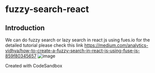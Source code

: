 # fuzzy-search-react

## Introduction
We can do fuzzy search or lazy search in react js using fues.io for the detailed tutorial please check this link
https://medium.com/analytics-vidhya/how-to-create-a-fuzzy-search-in-react-js-using-fuse-js-859f80345657
![image](https://user-images.githubusercontent.com/20555082/125517160-a6150169-8ff1-400e-84a3-c37d8dbd417f.png)


Created with CodeSandbox
